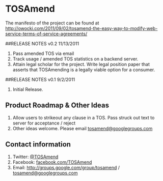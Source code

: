 # TOSAmend

The manifesto of the project can be found at http://owocki.com/2011/09/02/tosamend-the-easy-way-to-modify-web-service-terms-of-service-agreements/

##RELEASE NOTES v0.2 11/13/2011

1. Pass amended TOS via email 
1. Track usage / amended TOS statistics on a backend server.
1. Attain legal scholar for the project. Write legal position paper that asserts that TOSAmending is a legally viable option for a consumer.

##RELEASE NOTES v0.1 9/2/2011

1. Initial Release.  

## Product Roadmap & Other Ideas

1. Allow users to strikeout any clause in a TOS.  Pass struck out text to server for acceptance / reject
1. Other ideas welcome.  Please email tosamend@googlegroups.com

## Contact information

1. Twitter: <a href="http://www.twitter.com/TOSAmend">@TOSAmend</a>
1. Facebook: <a href="http://www.facebook.com/TOSAmend">facebook.com/TOSAmend</a>
1. Email: <a href="http://groups.google.com/group/tosamend">http://groups.google.com/group/tosamend</a> / <a href='mailto:tosamend@googlegroups.com'>tosamend@googlegroups.com</a>


<!-- Google Analytics --> 
<img src='https://ga-beacon.appspot.com/UA-1014419-15/owocki/codesamples' style='width:1px; height:1px;' >

